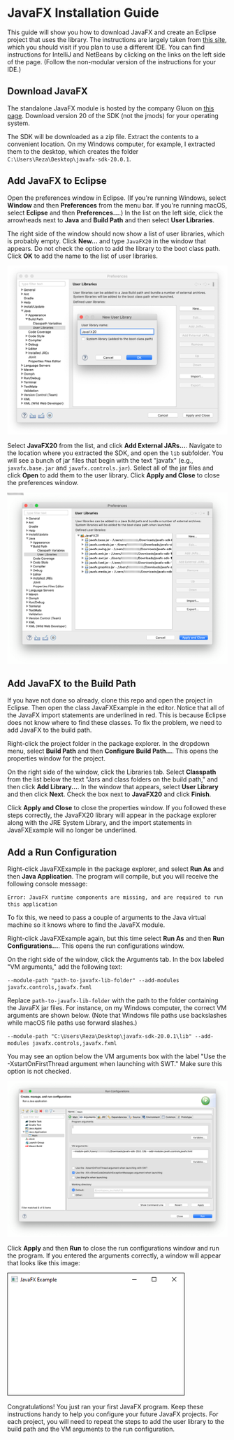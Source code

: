 # JavaFX Installation Guide

This guide will show you how to download JavaFX and create an Eclipse project that uses the library.
The instructions are largely taken from [this site](https://openjfx.io/openjfx-docs/), which you should visit if you plan to use a different IDE.
You can find instructions for IntelliJ and NetBeans by clicking on the links on the left side of the page.
(Follow the non-modular version of the instructions for your IDE.)

## Download JavaFX

The standalone JavaFX module is hosted by the company Gluon on [this page](https://gluonhq.com/products/javafx/).
Download version 20 of the SDK (not the jmods) for your operating system.

The SDK will be downloaded as a zip file.
Extract the contents to a convenient location.
On my Windows computer, for example, I extracted them to the desktop, which creates the folder `C:\Users\Reza\Desktop\javafx-sdk-20.0.1`.

## Add JavaFX to Eclipse

Open the preferences window in Eclipse.
(If you're running Windows, select **Window** and then **Preferences** from the menu bar.
If you're running macOS, select **Eclipse** and then **Preferences...**.)
In the list on the left side, click the arrowheads next to **Java** and **Build Path** and then select **User Libraries**.

The right side of the window should now show a list of user libraries, which is probably empty.
Click **New...** and type `JavaFX20` in the window that appears. 
Do not check the option to add the library to the boot class path.
Click **OK** to add the name to the list of user libraries.

![add user library](img/eclipse01.png)

Select **JavaFX20** from the list, and click **Add External JARs...**.
Navigate to the location where you extracted the SDK, and open the `lib` subfolder.
You will see a bunch of jar files that begin with the text "javafx" (e.g., `javafx.base.jar` and `javafx.controls.jar`).
Select all of the jar files and click **Open** to add them to the user library.
Click **Apply and Close** to close the preferences window.

![add external jars](img/eclipse02.png)

## Add JavaFX to the Build Path

If you have not done so already, clone this repo and open the project in Eclipse.
Then open the class JavaFXExample in the editor.
Notice that all of the JavaFX import statements are underlined in red.
This is because Eclipse does not know where to find these classes.
To fix the problem, we need to add JavaFX to the build path.

Right-click the project folder in the package explorer.
In the dropdown menu, select **Build Path** and then **Configure Build Path...**.
This opens the properties window for the project.

On the right side of the window, click the Libraries tab.
Select **Classpath** from the list below the text "Jars and class folders on the build path," and then click **Add Library...**.
In the window that appears, select **User Library** and then click **Next**.
Check the box next to **JavaFX20** and click **Finish**.

Click **Apply and Close** to close the properties window.
If you followed these steps correctly, the JavaFX20 library will appear in the package explorer along with the JRE System Library, and the import statements in JavaFXExample will no longer be underlined.

## Add a Run Configuration

Right-click JavaFXExample in the package explorer, and select **Run As** and then **Java Application**.
The program will compile, but you will receive the following console message:

```text
Error: JavaFX runtime components are missing, and are required to run this application
```

To fix this, we need to pass a couple of arguments to the Java virtual machine so it knows where to find the JavaFX module.

Right-click JavaFXExample again, but this time select **Run As** and then **Run Configurations...**.
This opens the run configurations window.

On the right side of the window, click the Arguments tab.
In the box labeled "VM arguments," add the following text:

```text
--module-path "path-to-javafx-lib-folder" --add-modules javafx.controls,javafx.fxml
```

Replace `path-to-javafx-lib-folder` with the path to the folder containing the JavaFX jar files.
For instance, on my Windows computer, the correct VM arguments are shown below.
(Note that Windows file paths use backslashes while macOS file paths use forward slashes.)

```text
--module-path "C:\Users\Reza\Desktop\javafx-sdk-20.0.1\lib" --add-modules javafx.controls,javafx.fxml
```

You may see an option below the VM arguments box with the label "Use the -XstartOnFirstThread argument when launching with SWT."
Make sure this option is not checked.

![vm arguments](img/eclipse03.png)

Click **Apply** and then **Run** to close the run configurations window and run the program.
If you entered the arguments correctly, a window will appear that looks like this image:

![JavaFX example](img/javafx-example.png)

Congratulations!
You just ran your first JavaFX program.
Keep these instructions handy to help you configure your future JavaFX projects.
For each project, you will need to repeat the steps to add the user library to the build path and the VM arguments to the run configuration.
